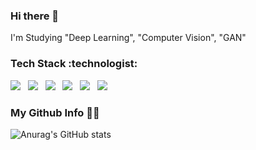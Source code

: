 ### Hi there 👋

I'm Studying "Deep Learning", "Computer Vision", "GAN"

<h3> Tech Stack :technologist: </h3>
<a href=""><img src="https://img.icons8.com/color/96/000000/python--v1.png"/></a>&nbsp;&nbsp;
<a href=""><img src="https://img.icons8.com/color/96/000000/tensorflow.png"/></a>&nbsp;&nbsp;
<a href=""><img src="https://img.icons8.com/color/96/000000/c-sharp-logo.png"/></a>&nbsp;&nbsp;
<a href=""><img src="https://img.icons8.com/color/96/000000/windows-10.png"/></a>&nbsp;&nbsp;
<a href=""><img src="https://img.icons8.com/fluency/96/000000/github.png"/></a>&nbsp;&nbsp;
<a href=""><img src="https://img.icons8.com/color/96/000000/mysql-logo.png"/></a>&nbsp;&nbsp;

<h3> My Github Info 👩‍💻 </h3>

![Anurag's GitHub stats](https://github-readme-stats.vercel.app/api?username=v4chelsea&show_icons=true&theme=dark)

<!--
**v4chelsea/v4chelsea** is a ✨ _special_ ✨ repository because its `README.md` (this file) appears on your GitHub profile.

Here are some ideas to get you started:

- 🔭 I’m currently working on ...
- 🌱 I’m currently learning ...
- 👯 I’m looking to collaborate on ...
- 🤔 I’m looking for help with ...
- 💬 Ask me about ...
- 📫 How to reach me: ...
- 😄 Pronouns: ...
- ⚡ Fun fact: ...
-->

